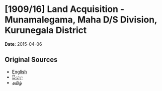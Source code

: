 # [1909/16] Land Acquisition - Munamalegama, Maha D/S Division, Kurunegala District

**Date:** 2015-04-06

## Original Sources

- [English](https://documents.gov.lk/view/extra-gazettes/2015/4/1909-16_E.pdf)
- [සිංහල](https://documents.gov.lk/view/extra-gazettes/2015/4/1909-16_S.pdf)
- [தமிழ்](https://documents.gov.lk/view/extra-gazettes/2015/4/1909-16_T.pdf)
